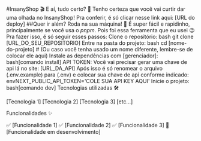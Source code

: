 #InsanyShop 🎬
E aí, tudo certo? 👋
Tenho certeza que você vai curtir dar uma olhada no InsanyShop! Pra conferir, é só clicar nesse link aqui: [URL do deploy]
##Quer ir além? Roda na sua máquina! 🚀
É super fácil e rapidinho, principalmente se você usa o _pnpm_. Pois foi essa ferramenta que eu usei 😉
Pra fazer isso, é só seguir esses passos:
Clone o repositório:
bash git clone [URL_DO_SEU_REPOSITORIO]
Entre na pasta do projeto:
bash cd [nome-do-projeto] # (Ou caso você tenha usado um nome diferente, lembre-se de colocar ele aqui)
Instale as dependências com [gerenciador]:
bash[comando install]
API TOKEN: Você vai precisar gerar uma chave de api lá no site: [URL_DA_API]
Após isso é só renomear o arquivo (.env.example) para (.env) e colocar sua chave de api conforme indicado:
envNEXT_PUBLIC_API_TOKEN='COLE SUA API KEY AQUI'
Inicie o projeto:
bash[comando dev]
Tecnologias utilizadas 🛠️

[Tecnologia 1]
[Tecnologia 2]
[Tecnologia 3]
[etc...]

Funcionalidades ✨

✅ [Funcionalidade 1]
✅ [Funcionalidade 2]
✅ [Funcionalidade 3]
🚧 [Funcionalidade em desenvolvimento]
